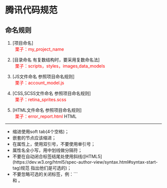 <conter>腾讯代码规范</conter>
=============
命名规则
-------------
1. [项目命名]<br>
<font color="red">&nbsp;&nbsp;栗子：my_project_name</font>

2. [目录命名 有复数结构时，要采用复数命名法]<br>
<font color="red">&nbsp;&nbsp;栗子：scripts，styles，images,data_models</font>

3. [JS文件命名 参照项目命名规则]<br>
<font color="red">&nbsp;&nbsp;栗子：account_model.js</font>

4. [CSS,SCSS文件命名 参照项目命名规则]<br>
<font color="red">&nbsp;&nbsp;栗子：retina_sprites.scss</font>

5. [HTML文件命名 参照项目命名规则]<br>
<font color="red">&nbsp;&nbsp;栗子：error_report.html</font>
HTML
-------------
<ul>
    <li>缩进使用soft tab(4个空格)；</li>
    <li>嵌套的节点应该缩进；</li>
    <li>在属性上，使用双引号，不要使用单引号；</li>
    <li>属性名全小写，用中划线做分隔符；</li>
    <li>不要在自动闭合标签结尾处使用斜线([HTML5](https://dev.w3.org/html5/spec-author-view/syntax.html#syntax-start-tag)规范 指出他们是可选的)；</li>
    <li>不要忽略可选的关闭标签，例：```</li>和 </body>。</li>
</ul>